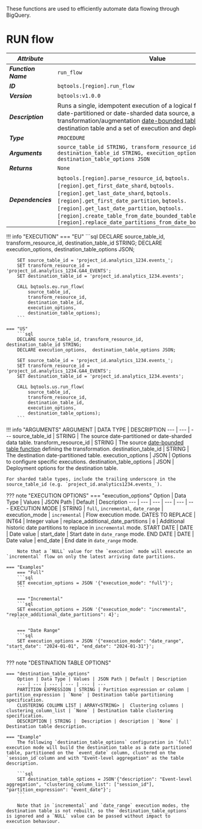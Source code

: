 These functions are used to efficiently automate data flowing through BigQuery.

# **RUN flow**
_**Attribute**_ | Value
--- | ---
_**Function Name**_ | `run_flow`
_**ID**_ | `bqtools.[region].run_flow`
_**Version**_ | `bqtools:v1.0.0`
_**Description**_ | Runs a single, idempotent execution of a logical flow, defined by a date-partitioned or date-sharded data source, a transformation/augmentation [date-bounded table function](../concepts/resources.md#date-bounded-table-function), a destination table and a set of execution and deployment options.
_**Type**_ | `PROCEDURE`
_**Arguments**_ | `source_table_id STRING, transform_resource_id STRING, destination_table_id STRING, execution_options JSON, destination_table_options JSON`
_**Returns**_ | `None`
_**Dependencies**_ | `bqtools.[region].parse_resource_id`, `bqtools.[region].get_first_date_shard`, `bqtools.[region].get_last_date_shard`, `bqtools.[region].get_first_date_partition`, `bqtools.[region].get_last_date_partition`, `bqtools.[region].create_table_from_date_bounded_table_function`, `bqtools.[region].replace_date_partitions_from_date_bounded_table_function`

!!! info "EXECUTION" 
    === "EU"
        ```sql
        DECLARE source_table_id, transform_resource_id, destination_table_id STRING;
        DECLARE execution_options,  destination_table_options JSON;

        SET source_table_id = 'project_id.analytics_1234.events_';
        SET transform_resource_id = 'project_id.analytics_1234.GA4_EVENTS';
        SET destination_table_id = 'project_id.analytics_1234.events';

        CALL bqtools.eu.run_flow(
            source_table_id, 
            transform_resource_id, 
            destination_table_id, 
            execution_options, 
            destination_table_options);
        ```
    
    === "US"
        ```sql
        DECLARE source_table_id, transform_resource_id, destination_table_id STRING;
        DECLARE execution_options,  destination_table_options JSON;

        SET source_table_id = 'project_id.analytics_1234.events_';
        SET transform_resource_id = 'project_id.analytics_1234.GA4_EVENTS';
        SET destination_table_id = 'project_id.analytics_1234.events';

        CALL bqtools.us.run_flow(
            source_table_id, 
            transform_resource_id, 
            destination_table_id, 
            execution_options, 
            destination_table_options);
        ```

!!! info "ARGUMENTS" 
    ARGUMENT | DATA TYPE | DESCRIPTION
    --- | --- | ---
    source_table_id | STRING | The source date-partitioned or date-sharded data table.
    transform_resource_id | STRING | The source [date-bounded table function](../concepts/resources.md#date-bounded-table-function) defining the transformation.
    destination_table_id | STRING | The destination date-partitioned table.
    execution_options | JSON | Options to configure specific executions.
    destination_table_options | JSON | Deployment options for the destination table.

    For sharded table types, include the trailing underscore in the source_table_id (e.g. `project_id.analytics1234.events_`).

??? note "EXECUTION OPTIONS"
    === "execution_options"
        Option | Data Type | Values | JSON Path | Default | Description
        --- | --- | --- | --- | --- | ---
        EXECUTION MODE | STRING | `full`, `incremental`, `date_range` | execution_mode | `incremental` | Flow execution mode.
        DATES TO REPLACE | INT64 | Integer value | replace_additional_date_partitions | `0` | Additional historic date partitions to replace in `incremental` mode.
        START DATE | DATE | Date value | start_date | Start date in `date_range` mode.
        END DATE | DATE | Date value | end_date | End date in `date_range` mode.
    
        Note that a `NULL` value for the `execution` mode will execute an `incremental` flow on only the latest arriving date partitions. 

    === "Examples"
        === "Full"
        ```sql
        SET execution_options = JSON '{"execution_mode": "full"}';
        ```

        === "Incremental"
        ```sql
        SET execution_options = JSON '{"execution_mode": "incremental", "replace_additional_date_partitions": 4}';
        ```

        === "Date Range"
        ```sql
        SET execution_options = JSON '{"execution_mode": "date_range", "start_date": "2024-01-01", "end_date": "2024-01-31"}';
        ```


??? note "DESTINATION TABLE OPTIONS"

    === "destination_table_options"
        Option | Data Type | Values | JSON Path | Default | Description
        --- | --- | --- | --- | --- | ---
        PARTITION EXPRESSION | STRING | Partition expression or column | partition_expression | `None` | Destination table partitioning specification.
        CLUSTERING COLUMN LIST | ARRAY<STRING> |  Clustering columns | clustering_column_list | `None` | Destination table clustering specification.   
        DESCRIPTION | STRING |  Description | description | `None` | Destination table description.       
        
    === "Example"
        The following `destination_table_options` configuration in `full` execution mode will build the destination table as a date partitioned table, partitioned on the `event_date` column, clustered on the `session_id`column and with "Event-level aggregation" as the table description.  

        ```sql
        SET destination_table_options = JSON'{"description": "Event-level aggregation", "clustering_column_list": ["session_id"], "partition_expression": "event_date"}';
        ```

        Note that in `incremental` and `date_range` execution modes, the destination table is not rebuilt, so the `destination_table_options` is ignored and a `NULL` value can be passed without impact to execution behaviour.